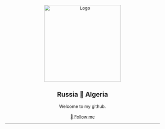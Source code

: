 <div align="center">
  <kbd>
  <a href="https://github.com/RetrO-M">
    <img src="https://i.sstatic.net/Gns38.png" alt="Logo" width="250" height="250">
  </a>
  </kbd>
  <h2 align="center">Russia 💙 Algeria</h2>
  
  <p align="center">
    Welcome to my github.
    <br />
    <br />
    <a href="https://github.com/RetrO-M/">📜 Follow me</a>
  </p>
</div>

---------------------------------------

